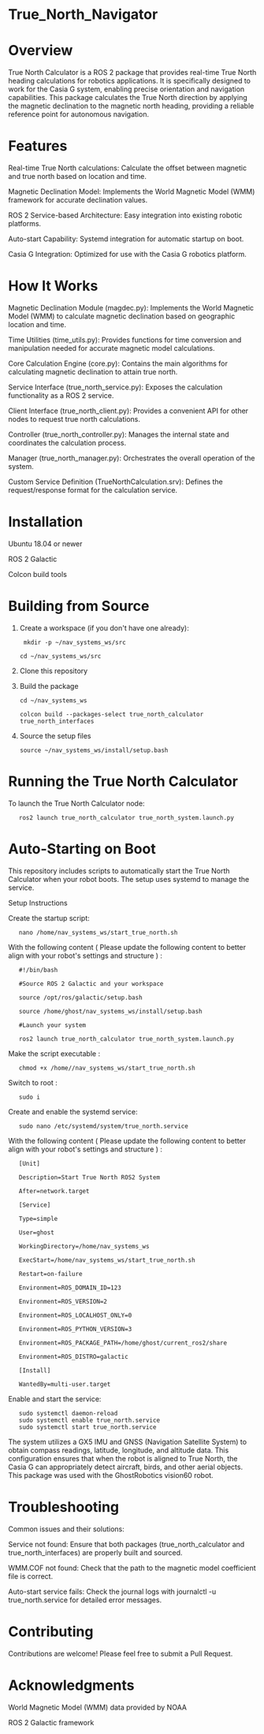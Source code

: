 # True_North_Navigator

# Overview
True North Calculator is a ROS 2 package that provides real-time True North heading calculations for robotics applications. It is specifically designed to work for the Casia G system, enabling precise orientation and navigation capabilities.
This package calculates the True North direction by applying the magnetic declination to the magnetic north heading, providing a reliable reference point for autonomous navigation.

# Features

Real-time True North calculations: Calculate the offset between magnetic and true north based on location and time.

Magnetic Declination Model: Implements the World Magnetic Model (WMM) framework for accurate declination values.

ROS 2 Service-based Architecture: Easy integration into existing robotic platforms.

Auto-start Capability: Systemd integration for automatic startup on boot.

Casia G Integration: Optimized for use with the Casia G robotics platform.


# How It Works


Magnetic Declination Module (magdec.py): Implements the World Magnetic Model (WMM) to calculate magnetic declination based on geographic location and time.

Time Utilities (time_utils.py): Provides functions for time conversion and manipulation needed for accurate magnetic model calculations.

Core Calculation Engine (core.py): Contains the main algorithms for calculating magnetic declination to attain true north.

Service Interface (true_north_service.py): Exposes the calculation functionality as a ROS 2 service.

Client Interface (true_north_client.py): Provides a convenient API for other nodes to request true north calculations.

Controller (true_north_controller.py): Manages the internal state and coordinates the calculation process.

Manager (true_north_manager.py): Orchestrates the overall operation of the system.

Custom Service Definition (TrueNorthCalculation.srv): Defines the request/response format for the calculation service.


# Installation


Ubuntu 18.04 or newer

ROS 2 Galactic

Colcon build tools

# Building from Source

1) Create a workspace (if you don't have one already):

        mkdir -p ~/nav_systems_ws/src
  
       cd ~/nav_systems_ws/src

2) Clone this repository

3) Build the package

       cd ~/nav_systems_ws
  
       colcon build --packages-select true_north_calculator true_north_interfaces

4) Source the setup files

       source ~/nav_systems_ws/install/setup.bash

# Running the True North Calculator

To launch the True North Calculator node:

       ros2 launch true_north_calculator true_north_system.launch.py


# Auto-Starting on Boot

This repository includes scripts to automatically start the True North Calculator when your robot boots. The setup uses systemd to manage the service.

Setup Instructions

Create the startup script:

       nano /home/nav_systems_ws/start_true_north.sh 

With the following content ( Please update the following content to better align with your robot's settings and structure ) :

       #!/bin/bash

       #Source ROS 2 Galactic and your workspace

       source /opt/ros/galactic/setup.bash

       source /home/ghost/nav_systems_ws/install/setup.bash

       #Launch your system

       ros2 launch true_north_calculator true_north_system.launch.py

Make the script executable :


       chmod +x /home//nav_systems_ws/start_true_north.sh 

Switch to root :

       sudo i 

Create and enable the systemd service:

       sudo nano /etc/systemd/system/true_north.service

With the following content ( Please update the following content to better align with your robot's settings and structure ) :

       [Unit]

       Description=Start True North ROS2 System

       After=network.target

       [Service]

       Type=simple

       User=ghost

       WorkingDirectory=/home/nav_systems_ws

       ExecStart=/home/nav_systems_ws/start_true_north.sh

       Restart=on-failure

       Environment=ROS_DOMAIN_ID=123

       Environment=ROS_VERSION=2

       Environment=ROS_LOCALHOST_ONLY=0

       Environment=ROS_PYTHON_VERSION=3

       Environment=ROS_PACKAGE_PATH=/home/ghost/current_ros2/share

       Environment=ROS_DISTRO=galactic

       [Install]

       WantedBy=multi-user.target

Enable and start the service:

       sudo systemctl daemon-reload
       sudo systemctl enable true_north.service
       sudo systemctl start true_north.service

The system utilizes a GX5 IMU and GNSS (Navigation Satellite System) to obtain compass readings, latitude, longitude, and altitude data. This configuration ensures that when the robot is aligned to True North, the Casia G can appropriately detect aircraft, birds, and other aerial objects. This package was used with the GhostRobotics vision60 robot.

# Troubleshooting
Common issues and their solutions:

Service not found: Ensure that both packages (true_north_calculator and true_north_interfaces) are properly built and sourced.

WMM.COF not found: Check that the path to the magnetic model coefficient file is correct.

Auto-start service fails: Check the journal logs with journalctl -u true_north.service for detailed error messages.


# Contributing

Contributions are welcome! Please feel free to submit a Pull Request.

# Acknowledgments

World Magnetic Model (WMM) data provided by NOAA

ROS 2 Galactic framework

